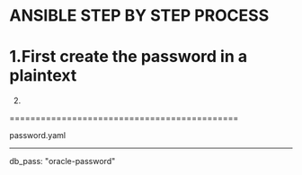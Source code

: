 ANSIBLE STEP BY STEP PROCESS
============================

1.First create the password in a plaintext
=============================================
2. 
============================================

   password.yaml

   ---
   db_pass: "oracle-password"
